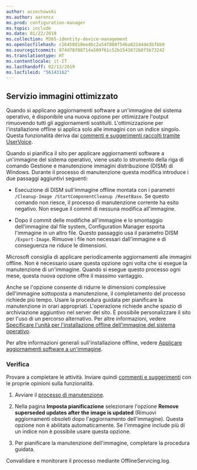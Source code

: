 ```yaml
---
author: aczechowski
ms.author: aaroncz
ms.prod: configuration-manager
ms.topic: include
ms.date: 01/22/2019
ms.collection: M365-identity-device-management
ms.openlocfilehash: c16458810ee46c2a54f808f546a82244de3bfbb9
ms.sourcegitcommit: 874d78f08714a509f61c52b154387268f5b73242
ms.translationtype: HT
ms.contentlocale: it-IT
ms.lasthandoff: 02/12/2019
ms.locfileid: "56143162"
---
```

## <a name="bkmk_resetbase"></a> Servizio immagini ottimizzato
<!--3555951-->

Quando si applicano aggiornamenti software a un'immagine del sistema operativo, è disponibile una nuova opzione per ottimizzare l'output rimuovendo tutti gli aggiornamenti sostituiti. L'ottimizzazione per l'installazione offline si applica solo alle immagini con un indice singolo. Questa funzionalità deriva dai [commenti e suggerimenti raccolti tramite UserVoice](https://configurationmanager.uservoice.com/forums/300492-ideas/suggestions/34230259-integrate-resetbase-and-wim-optimization-exportin). 

Quando si pianifica il sito per applicare aggiornamenti software a un'immagine del sistema operativo, viene usato lo strumento della riga di comando Gestione e manutenzione immagini distribuzione (DISM) di Windows. Durante il processo di manutenzione questa modifica introduce i due passaggi aggiuntivi seguenti:  

- Esecuzione di DISM sull'immagine offline montata con i parametri `/Cleanup-Image /StartComponentCleanup /ResetBase`. Se questo comando non riesce, il processo di manutenzione corrente ha esito negativo. Non esegue il commit di nessuna modifica all'immagine.  

-  Dopo il commit delle modifiche all'immagine e lo smontaggio dell'immagine dal file system, Configuration Manager esporta l'immagine in un altro file. Questo passaggio usa il parametro DISM `/Export-Image`. Rimuove i file non necessari dall'immagine e di conseguenza ne riduce le dimensioni.  

Microsoft consiglia di applicare periodicamente aggiornamenti alle immagini offline. Non è necessario usare questa opzione ogni volta che si esegue la manutenzione di un'immagine. Quando si esegue questo processo ogni mese, questa nuova opzione offre il massimo vantaggio. 

Anche se l'opzione consente di ridurre le dimensioni complessive dell'immagine sottoposta a manutenzione, il completamento del processo richiede più tempo. Usare la procedura guidata per pianificare la manutenzione in orari appropriati. L'operazione richiede anche spazio di archiviazione aggiuntivo nel server del sito. È possibile personalizzare il sito per l'uso di un percorso alternativo. Per altre informazioni, vedere [Specificare l'unità per l'installazione offline dell'immagine del sistema operativo](/sccm/osd/get-started/manage-operating-system-images#bkmk_servicing-drive). 

Per altre informazioni generali sull'installazione offline, vedere [Applicare aggiornamenti software a un'immagine](/sccm/osd/get-started/manage-operating-system-images#BKMK_OSImagesApplyUpdates). 


### <a name="try-it-out"></a>Verifica

Provare a completare le attività. Inviare quindi [commenti e suggerimenti](/sccm/core/understand/find-help#product-feedback) con le proprie opinioni sulla funzionalità.

1. Avviare il [processo di manutenzione](/sccm/osd/get-started/manage-operating-system-images#servicing-process).  

2. Nella pagina **Imposta pianificazione** selezionare l'opzione **Remove superseded updates after the image is updated** (Rimuovi aggiornamenti obsoleti dopo l'aggiornamento dell'immagine). Questa opzione non è abilitata automaticamente. Se l'immagine include più di un indice non è possibile usare questa opzione.  

3. Per pianificare la manutenzione dell'immagine, completare la procedura guidata.  

Convalidare e monitorare il processo mediante OfflineServicing.log. 

